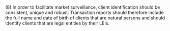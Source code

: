 (8) In order to facilitate market surveillance, client identification should be consistent, unique and robust. Transaction reports should therefore include the full name and date of birth of clients that are natural persons and should identify clients that are legal entities by their LEIs.